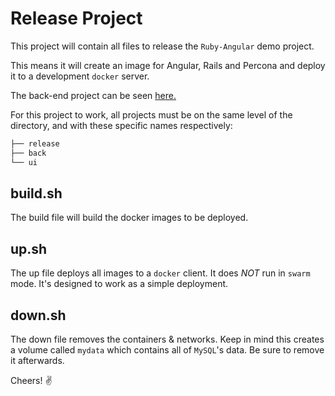 # Release Project

This project will contain all files to release the `Ruby-Angular` demo project.

This means it will create an image for Angular, Rails and Percona and deploy it to a development `docker` server.

The back-end project can be seen [here.](https://github.com/ferbueno/ruby-angular-back)

For this project to work, all projects must be on the same level of the directory, and with these specific names respectively:

```bash
├── release
├── back
└── ui
```

## build.sh

The build file will build the docker images to be deployed.

## up.sh

The up file deploys all images to a `docker` client. It does *NOT* run in `swarm` mode. It's designed to work as a simple deployment.

## down.sh

The down file removes the containers & networks. Keep in mind this creates a volume called `mydata` which contains all of `MySQL`'s data. Be sure to remove it afterwards.

Cheers! :v:
